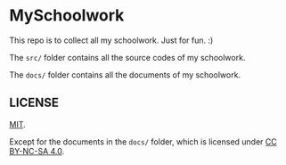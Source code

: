 # MySchoolwork

This repo is to collect all my schoolwork. Just for fun. :)

The `src/` folder contains all the source codes of my schoolwork.

The `docs/` folder contains all the documents of my schoolwork.

## LICENSE

[MIT](https://opensource.org/license/MIT).

Except for the documents in the `docs/` folder, which is licensed under [CC BY-NC-SA 4.0](https://creativecommons.org/licenses/by-nc-sa/4.0).
